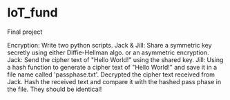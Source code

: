 # IoT_fund
Final project 

Encryption: Write two python scripts. 
Jack & Jill: Share a symmetric key secretly using either Diffie-Hellman algo. or an asymmetric encryption.
Jack: Send the cipher text of "Hello World!" using the shared key.
Jill: Using a hash function to generate a cipher text of "Hello World!" and save it in a file name called 'passphase.txt'. Decrypted the cipher text received from Jack. Hash the received text and compare it with the hashed pass phase in the file. They should be identical! 
